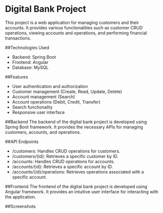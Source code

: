# Digital Bank Project

This project is a web application for managing customers and their accounts. It provides various functionalities such as customer CRUD operations, viewing accounts and operations, and performing financial transactions.

##Technologies Used

- Backend: Spring Boot
- Frontend: Angular
- Database: MySQL

##Features
- User authentication and authorization
- Customer management (Create, Read, Update, Delete)
- Account management (Search)
- Account operations (Debit, Credit, Transfer)
- Search functionality
- Responsive user interface
  
##Backend
The backend of the digital bank project is developed using Spring Boot framework. It provides the necessary APIs for managing customers, accounts, and operations.

##API Endpoints
- /customers: Handles CRUD operations for customers.
- /customers/{id}: Retrieves a specific customer by ID.
- /accounts: Handles CRUD operations for accounts.
- /accounts/{id}: Retrieves a specific account by ID.
- /accounts/{id}/operations: Retrieves operations associated with a specific account.
  
##Frontend
The frontend of the digital bank project is developed using Angular framework. It provides an intuitive user interface for interacting with the application.

##Screenshots
